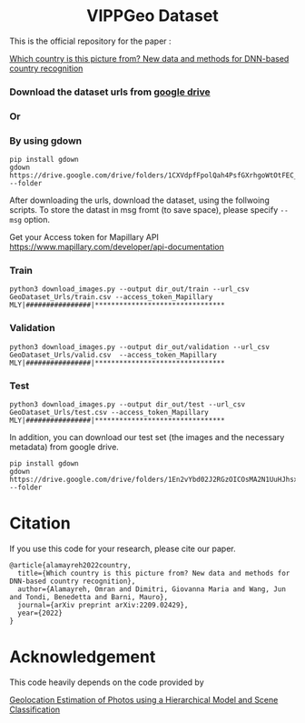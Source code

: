 <h1 align="center">VIPPGeo Dataset</h1>

This is the official repository for the paper : 

[Which country is this picture from? New data and methods for DNN-based country recognition](https://arxiv.org/pdf/2209.02429.pdf) 


### Download the dataset urls from [google drive](https://drive.google.com/drive/folders/1CXVdpfFpolQah4PsfGXrhgoWtOtFEC__?usp=sharing)

### Or 
### By using gdown

```
pip install gdown
gdown https://drive.google.com/drive/folders/1CXVdpfFpolQah4PsfGXrhgoWtOtFEC__ --folder
```

After downloading the urls, download the dataset, using the follwoing scripts. 
To store the datast in msg fromt (to save space), please specify ``` --msg ``` option.

Get your Access token for Mapillary API https://www.mapillary.com/developer/api-documentation 
&nbsp;
### Train 
    python3 download_images.py --output dir_out/train --url_csv GeoDataset_Urls/train.csv --access_token_Mapillary  MLY|################|********************************

### Validation
    python3 download_images.py --output dir_out/validation --url_csv GeoDataset_Urls/valid.csv  --access_token_Mapillary  MLY|################|********************************
### Test 
    python3 download_images.py --output dir_out/test --url_csv GeoDataset_Urls/test.csv --access_token_Mapillary  MLY|################|********************************

In addition, you can download our test set (the images and the necessary metadata) from google drive.

```
pip install gdown
gdown https://drive.google.com/drive/folders/1En2vYbd02J2RGzOICOsMA2N1UuHJhsx4 --folder
```


# Citation

If you use this code for your research, please cite our paper.

```
@article{alamayreh2022country,
  title={Which country is this picture from? New data and methods for DNN-based country recognition},
  author={Alamayreh, Omran and Dimitri, Giovanna Maria and Wang, Jun and Tondi, Benedetta and Barni, Mauro},
  journal={arXiv preprint arXiv:2209.02429},
  year={2022}
}

```

# Acknowledgement 

This code heavily depends on the code provided by 

[Geolocation Estimation of Photos using a Hierarchical Model and Scene Classification](https://github.com/TIBHannover/GeoEstimation) 
